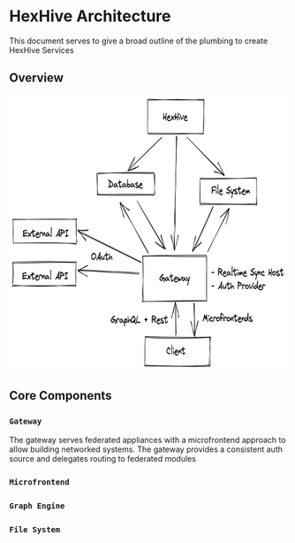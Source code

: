 # HexHive Architecture

This document serves to give a broad outline of the plumbing to create HexHive Services

## Overview

<img src="./../images/network-diagram.png" alt="Network diagram" width="800" height="500">

## Core Components

### `Gateway`

The gateway serves federated appliances with a microfrontend approach to allow building networked systems.
The gateway provides a consistent auth source and delegates routing to federated modules

### `Microfrontend`

### `Graph Engine`

### `File System`
